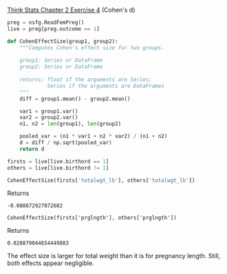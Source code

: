 [Think Stats Chapter 2 Exercise 4](http://greenteapress.com/thinkstats2/html/thinkstats2003.html#toc24) (Cohen's d)

```python
preg = nsfg.ReadFemPreg()
live = preg[preg.outcome == 1]

def CohenEffectSize(group1, group2):
    """Computes Cohen's effect size for two groups.
    
    group1: Series or DataFrame
    group2: Series or DataFrame
    
    returns: float if the arguments are Series;
             Series if the arguments are DataFrames
    """
    diff = group1.mean() - group2.mean()

    var1 = group1.var()
    var2 = group2.var()
    n1, n2 = len(group1), len(group2)

    pooled_var = (n1 * var1 + n2 * var2) / (n1 + n2)
    d = diff / np.sqrt(pooled_var)
    return d

firsts = live[live.birthord == 1]
others = live[live.birthord != 1]

CohenEffectSize(firsts['totalwgt_lb'], others['totalwgt_lb'])
```
Returns

```
-0.088672927072602
```



`CohenEffectSize(firsts['prglngth'], others['prglngth'])`

Returns 

```
0.028879044654449883
```

The effect size is larger for total weight than it is for pregnancy length. Still, both effects appear negligible.